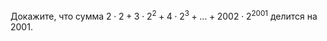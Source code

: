 Докажите, что сумма $2 \cdot 2+3\cdot 2^{2}+4\cdot 2^{3}+\dots +2002 \cdot 2^{2001}$ делится на 2001.